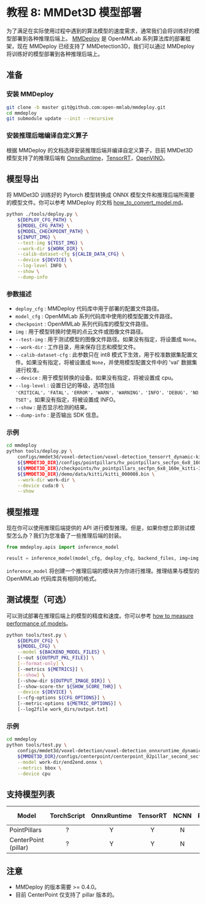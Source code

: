 # 教程 8: MMDet3D 模型部署

为了满足在实际使用过程中遇到的算法模型的速度需求，通常我们会将训练好的模型部署到各种推理后端上。 [MMDeploy](https://github.com/open-mmlab/mmdeploy) 是 OpenMMLab 系列算法库的部署框架，现在 MMDeploy 已经支持了 MMDetection3D，我们可以通过 MMDeploy 将训练好的模型部署到各种推理后端上。

## 准备

### 安装 MMDeploy

```bash
git clone -b master git@github.com:open-mmlab/mmdeploy.git
cd mmdeploy
git submodule update --init --recursive
```

### 安装推理后端编译自定义算子

根据 MMDeploy 的文档选择安装推理后端并编译自定义算子，目前 MMDet3D 模型支持了的推理后端有 [OnnxRuntime](https://mmdeploy.readthedocs.io/en/latest/backends/onnxruntime.html)，[TensorRT](https://mmdeploy.readthedocs.io/en/latest/backends/tensorrt.html)，[OpenVINO](https://mmdeploy.readthedocs.io/en/latest/backends/openvino.html)。

## 模型导出

将 MMDet3D 训练好的 Pytorch 模型转换成 ONNX 模型文件和推理后端所需要的模型文件。你可以参考 MMDeploy 的文档 [how_to_convert_model.md](https://github.com/open-mmlab/mmdeploy/blob/master/docs/zh_cn/tutorials/how_to_convert_model.md)。

```bash
python ./tools/deploy.py \
    ${DEPLOY_CFG_PATH} \
    ${MODEL_CFG_PATH} \
    ${MODEL_CHECKPOINT_PATH} \
    ${INPUT_IMG} \
    --test-img ${TEST_IMG} \
    --work-dir ${WORK_DIR} \
    --calib-dataset-cfg ${CALIB_DATA_CFG} \
    --device ${DEVICE} \
    --log-level INFO \
    --show \
    --dump-info
```

### 参数描述

* `deploy_cfg` : MMDeploy 代码库中用于部署的配置文件路径。
* `model_cfg` : OpenMMLab 系列代码库中使用的模型配置文件路径。
* `checkpoint` : OpenMMLab 系列代码库的模型文件路径。
* `img` : 用于模型转换时使用的点云文件或图像文件路径。
* `--test-img` : 用于测试模型的图像文件路径。如果没有指定，将设置成 `None`。
* `--work-dir` : 工作目录，用来保存日志和模型文件。
* `--calib-dataset-cfg` : 此参数只在 int8 模式下生效，用于校准数据集配置文件。如果没有指定，将被设置成 `None`，并使用模型配置文件中的 'val' 数据集进行校准。
* `--device` : 用于模型转换的设备。如果没有指定，将被设置成 cpu。
* `--log-level` : 设置日记的等级，选项包括 `'CRITICAL'，'FATAL'，'ERROR'，'WARN'，'WARNING'，'INFO'，'DEBUG'，'NOTSET'`。如果没有指定，将被设置成 INFO。
* `--show` : 是否显示检测的结果。
* `--dump-info` : 是否输出 SDK 信息。

### 示例

```bash
cd mmdeploy
python tools/deploy.py \
    configs/mmdet3d/voxel-detection/voxel-detection_tensorrt_dynamic-kitti.py \
    ${$MMDET3D_DIR}/configs/pointpillars/hv_pointpillars_secfpn_6x8_160e_kitti-3d-3class.py \
    ${$MMDET3D_DIR}/checkpoints/hv_pointpillars_secfpn_6x8_160e_kitti-3d-3class_20200620_230421-aa0f3adb.pth \
    ${$MMDET3D_DIR}/demo/data/kitti/kitti_000008.bin \
    --work-dir work-dir \
    --device cuda:0 \
    --show
```

## 模型推理

现在你可以使用推理后端提供的 API 进行模型推理。但是，如果你想立即测试模型怎么办？我们为您准备了一些推理后端的封装。

```python
from mmdeploy.apis import inference_model

result = inference_model(model_cfg, deploy_cfg, backend_files, img=img, device=device)
```

`inference_model` 将创建一个推理后端的模块并为你进行推理。推理结果与模型的 OpenMMLab 代码库具有相同的格式。

## 测试模型（可选）

可以测试部署在推理后端上的模型的精度和速度。你可以参考 [how to measure performance of models](https://mmdeploy.readthedocs.io/en/latest/tutorials/how_to_measure_performance_of_models.html)。

```bash
python tools/test.py \
    ${DEPLOY_CFG} \
    ${MODEL_CFG} \
    --model ${BACKEND_MODEL_FILES} \
    [--out ${OUTPUT_PKL_FILE}] \
    [--format-only] \
    [--metrics ${METRICS}] \
    [--show] \
    [--show-dir ${OUTPUT_IMAGE_DIR}] \
    [--show-score-thr ${SHOW_SCORE_THR}] \
    --device ${DEVICE} \
    [--cfg-options ${CFG_OPTIONS}] \
    [--metric-options ${METRIC_OPTIONS}] \
    [--log2file work_dirs/output.txt]
```

### 示例

```bash
cd mmdeploy
python tools/test.py \
    configs/mmdet3d/voxel-detection/voxel-detection_onnxruntime_dynamic.py \
    ${MMDET3D_DIR}/configs/centerpoint/centerpoint_02pillar_second_secfpn_circlenms_4x8_cyclic_20e_nus.py \
    --model work-dir/end2end.onnx \
    --metrics bbox \
    --device cpu
```

## 支持模型列表

| Model                | TorchScript | OnnxRuntime | TensorRT | NCNN  | PPLNN | OpenVINO | Model config                                                                           |
| -------------------- | :---------: | :---------: | :------: | :---: | :---: | :------: | -------------------------------------------------------------------------------------- |
| PointPillars         |      ?      |      Y      |    Y     |   N   |   N   |    Y     | [config](https://github.com/open-mmlab/mmdetection3d/blob/master/configs/pointpillars) |
| CenterPoint (pillar) |      ?      |      Y      |    Y     |   N   |   N   |    Y     | [config](https://github.com/open-mmlab/mmdetection3d/blob/master/configs/centerpoint)  |

## 注意

* MMDeploy 的版本需要 >= 0.4.0。
* 目前 CenterPoint 仅支持了 pillar 版本的。
